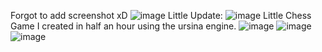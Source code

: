 Forgot to add screenshot xD
![image](https://github.com/user-attachments/assets/d4c13edd-6c63-462d-980c-a2dde011ae72)
Little Update:
![image](https://github.com/user-attachments/assets/4c684cd1-d46d-4c61-8e63-618654657924)
Little Chess Game I created in half an hour using the ursina engine.
![image](https://github.com/user-attachments/assets/1a8473b1-2445-497e-b5cf-9efe9afd0f87)
![image](https://github.com/user-attachments/assets/b01c78aa-bc15-4699-ac12-6a2f091d6251)
![image](https://github.com/user-attachments/assets/dbc30499-e322-4cb6-9f80-623c3cbe6e17)
